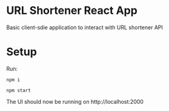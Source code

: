 # URL Shortener React App
Basic client-sdie application to interact with URL shortener API

# Setup
Run:

```
npm i
```

```
npm start
```

The UI should now be running on http://localhost:2000